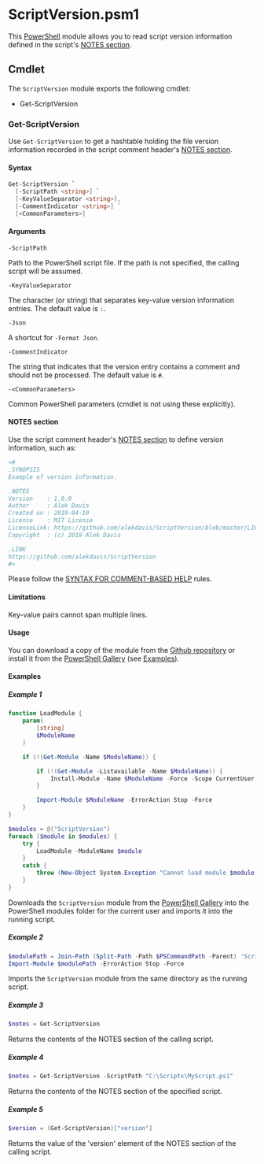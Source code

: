 # ScriptVersion.psm1
This [PowerShell](https://docs.microsoft.com/en-us/powershell/scripting/overview) module allows you to read script version information defined in the script's [NOTES section](https://docs.microsoft.com/en-us/powershell/module/microsoft.powershell.core/about/about_comment_based_help?view=powershell-6#notes).

## Cmdlet
The `ScriptVersion` module exports the following cmdlet:

- Get-ScriptVersion

### Get-ScriptVersion
Use `Get-ScriptVersion` to get a hashtable holding the file version information recorded in the script comment header's [NOTES section](https://docs.microsoft.com/en-us/powershell/module/microsoft.powershell.core/about/about_comment_based_help?view=powershell-6#notes).

#### Syntax

```PowerShell
Get-ScriptVersion `
  [-ScriptPath <string>] `
  [-KeyValueSeparator <string>],
  [-CommentIndicator <string>] `
  [<CommonParameters>]
```

#### Arguments

`-ScriptPath`

Path to the PowerShell script file. If the path is not specified, the calling script will be assumed.

`-KeyValueSeparator`

The character (or string) that separates key-value version information entries. The default value is `:`.

`-Json`

A shortcut for `-Format Json`.

`-CommentIndicator`

The string that indicates that the version entry contains a comment and should not be processed. The default value is `#`.

`-<CommonParameters>`

Common PowerShell parameters (cmdlet is not using these explicitly).

#### NOTES section
Use the script comment header's [NOTES section](https://docs.microsoft.com/en-us/powershell/module/microsoft.powershell.core/about/about_comment_based_help?view=powershell-6#notes) to define version information, such as:

```PowerShell
<#
.SYNOPSIS
Example of version information.

.NOTES
Version    : 1.0.0
Author     : Alek Davis
Created on : 2019-04-10
License    : MIT License
LicenseLink: https://github.com/alekdavis/ScriptVersion/blob/master/LICENSE
Copyright  : (c) 2019 Alek Davis

.LINK
https://github.com/alekdavis/ScriptVersion
#>
```

Please follow the [SYNTAX FOR COMMENT-BASED HELP](https://docs.microsoft.com/en-us/powershell/module/microsoft.powershell.core/about/about_comment_based_help?view=powershell-6#syntax-for-comment-based-help) rules.

#### Limitations

Key-value pairs cannot span multiple lines.

#### Usage

You can download a copy of the module from the [Github repository](ScriptVersion) or install it from the [PowerShell Gallery](https://www.powershellgallery.com/packages/ScriptVersion) (see [Examples](#Examples)).

#### Examples

##### Example 1
```PowerShell
function LoadModule {
    param(
        [string]
        $ModuleName
    )

    if (!(Get-Module -Name $ModuleName)) {

        if (!(Get-Module -Listavailable -Name $ModuleName)) {
            Install-Module -Name $ModuleName -Force -Scope CurrentUser -ErrorAction Stop
        }

        Import-Module $ModuleName -ErrorAction Stop -Force
    }
}

$modules = @("ScriptVersion")
foreach ($module in $modules) {
    try {
        LoadModule -ModuleName $module
    }
    catch {
        throw (New-Object System.Exception "Cannot load module $module.", $_.Exception)
    }
}
```
Downloads the `ScriptVersion` module from the [PowerShell Gallery](https://www.powershellgallery.com/packages/ScriptVersion) into the PowerShell modules folder for the current user and imports it into the running script.

##### Example 2
```PowerShell
$modulePath = Join-Path (Split-Path -Path $PSCommandPath -Parent) 'ScriptVersion.psm1'
Import-Module $modulePath -ErrorAction Stop -Force
```
Imports the `ScriptVersion` module from the same directory as the running script.


##### Example 3
```PowerShell
$notes = Get-ScriptVersion
```
Returns the contents of the NOTES section of the calling script.

##### Example 4
```PowerShell
$notes = Get-ScriptVersion -ScriptPath "C:\Scripts\MyScript.ps1"
```
Returns the contents of the NOTES section of the specified script.

##### Example 5
```PowerShell
$version = (Get-ScriptVersion)["version"]
```
Returns the value of the 'version' element of the NOTES section of the calling script.
